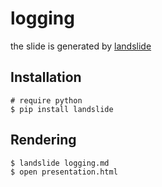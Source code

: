# logging

the slide is generated by [landslide](https://github.com/adamzap/landslide)

## Installation

```
# require python
$ pip install landslide
```

## Rendering

```
$ landslide logging.md
$ open presentation.html
```
